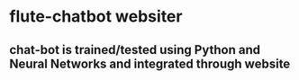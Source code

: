 # flute-chatbot websiter 
## chat-bot is trained/tested using Python and Neural Networks and integrated through website 
